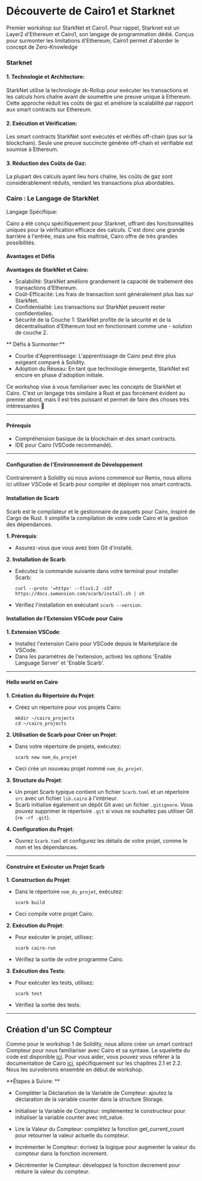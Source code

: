 # Découverte de Cairo1 et Starknet

Premier workshop sur StarkNet et Cairo1. Pour rappel, Starknet est un Layer2 d'Ethereum et Cairo1, son langage de programmation dédié. Conçus pour surmonter les limitations d'Ethereum, Cairo1 permet d'aborder le concept de Zero-Knowledge

### Starknet

#### 1. Technologie et Architecture:

StarkNet utilise la technologie zk-Rollup pour exécuter les transactions et les calculs hors chaîne avant de soumettre une preuve unique à Ethereum.
Cette approche réduit les coûts de gaz et améliore la scalabilité par rapport aux smart contracts sur Ethereum.

#### 2. Exécution et Vérification:

Les smart contracts StarkNet sont exécutés et vérifiés off-chain (pas sur la blockchain). Seule une preuve succincte générée off-chain et vérifiable est soumise à Ethereum.

#### 3. Réduction des Coûts de Gaz:

La plupart des calculs ayant lieu hors chaîne, les coûts de gaz sont considérablement réduits, rendant les transactions plus abordables.

### Cairo : Le Langage de StarkNet

Langage Spécifique:

Cairo a été conçu spécifiquement pour Starknet, offrant des fonctionnalités uniques pour la vérification efficace des calculs. C'est donc une grande barrière à l'entrée, mais une fois maîtrisé, Cairo offre de très grandes possibilités.

#### Avantages et Défis

**Avantages de StarkNet et Cairo:**

- Scalabilité: StarkNet améliore grandement la capacité de traitement des transactions d'Ethereum.
- Coût-Efficacité: Les frais de transaction sont généralement plus bas sur StarkNet.
- Confidentialité: Les transactions sur StarkNet peuvent rester confidentielles.
- Sécurité de la Couche 1: StarkNet profite de la sécurité et de la décentralisation d'Ethereum tout en fonctionnant comme une - solution de couche 2.

** Défis à Surmonter:**

- Courbe d'Apprentissage: L'apprentissage de Cairo peut être plus exigeant comparé à Solidity.
- Adoption du Réseau: En tant que technologie émergente, StarkNet est encore en phase d'adoption initiale.

Ce workshop vise à vous familiariser avec les concepts de StarkNet et Cairo. C'est un langage très similaire à Rust et pas forcément évident au premier abord, mais il est très puissant et permet de faire des choses très intéressantes 🚀

---

#### Prérequis

- Compréhension basique de la blockchain et des smart contracts.
- IDE pour Cairo (VSCode recommandé).

---

#### Configuration de l'Environnement de Développement

Contrairement à Solidity où nous avions commencé sur Remix, nous allons ici utiliser VSCode et Scarb pour compiler et déployer nos smart contracts.

#### Installation de Scarb

Scarb est le compilateur et le gestionnaire de paquets pour Cairo, inspiré de Cargo de Rust. Il simplifie la compilation de votre code Cairo et la gestion des dépendances.

**1. Prérequis**:

- Assurez-vous que vous avez bien Git d'installé.

**2. Installation de Scarb**:

- Exécutez la commande suivante dans votre terminal pour installer Scarb:
  ```
  curl --proto '=https' --tlsv1.2 -sSf https://docs.swmansion.com/scarb/install.sh | sh
  ```
- Vérifiez l'installation en exécutant `scarb --version`.

#### Installation de l'Extension VSCode pour Cairo

**1. Extension VSCode**:

- Installez l'extension Cairo pour VSCode depuis le Marketplace de VSCode.
- Dans les paramètres de l'extension, activez les options 'Enable Language Server' et 'Enable Scarb'.

---

#### Hello world en Cairo

**1. Création du Répertoire du Projet**:

- Créez un répertoire pour vos projets Cairo:
  ```
  mkdir ~/cairo_projects
  cd ~/cairo_projects
  ```

**2. Utilisation de Scarb pour Créer un Projet**:

- Dans votre répertoire de projets, exécutez:
  ```
  scarb new nom_du_projet
  ```
- Ceci crée un nouveau projet nommé `nom_du_projet`.

**3. Structure du Projet**:

- Un projet Scarb typique contient un fichier `Scarb.toml` et un répertoire `src` avec un fichier `lib.cairo` à l'intérieur.
- Scarb initialise également un dépôt Git avec un fichier `.gitignore`. Vous pouvez supprimer le répertoire `.git` si vous ne souhaitez pas utiliser Git (`rm -rf .git`).

**4. Configuration du Projet**:

- Ouvrez `Scarb.toml` et configurez les détails de votre projet, comme le nom et les dépendances.

---

#### Construire et Exécuter un Projet Scarb

**1. Construction du Projet**:

- Dans le répertoire `nom_du_projet`, exécutez:
  ```
  scarb build
  ```
- Ceci compile votre projet Cairo.

**2. Exécution du Projet**:

- Pour exécuter le projet, utilisez:
  ```
  scarb cairo-run
  ```
- Vérifiez la sortie de votre programme Cairo.

**3. Exécution des Tests**:

- Pour exécuter les tests, utilisez:
  ```
  scarb test
  ```
- Vérifiez la sortie des tests.

---

## Création d'un SC Compteur

Comme pour le workshop 1 de Solidity, nous allons créer un smart contract Compteur pour nous familiariser avec Cairo et sa syntaxe.
Le squelette du code est disponible [ici](modeles/counter.cairo).
Pour vous aider, vous pouvez vous référer à la documentation de Cairo [ici](https://book.cairo-lang.org/title-page.html), spécifiquement sur les chapitres 2.1 et 2.2. Nous les survolerons ensemble en début de workshop.

**Étapes à Suivre: **

- Compléter la Déclaration de la Variable de Compteur: ajoutez la déclaration de la variable counter dans la structure Storage.

- Initialiser la Variable de Compteur: implémentez le constructeur pour initialiser la variable counter avec init_value.

- Lire la Valeur du Compteur: complétez la fonction get_current_count pour retourner la valeur actuelle du compteur.

- Incrémenter le Compteur: écrivez la logique pour augmenter la valeur du compteur dans la fonction increment.

- Décrémenter le Compteur: développez la fonction decrement pour réduire la valeur du compteur.
